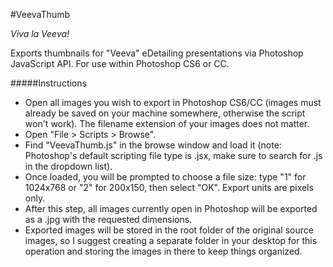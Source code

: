 #VeevaThumb

_Viva la Veeva!_

Exports thumbnails for "Veeva" eDetailing presentations via Photoshop JavaScript API. For use within Photoshop CS6 or CC.

#####Instructions

* Open all images you wish to export in Photoshop CS6/CC (images must already be saved on your machine somewhere, otherwise the script won't work). The filename extension of your images does not matter.
* Open "File > Scripts > Browse".
* Find "VeevaThumb.js" in the browse window and load it (note: Photoshop's default scripting file type is .jsx, make sure to search for .js in the dropdown list).
* Once loaded, you will be prompted to choose a file size: type "1" for 1024x768 or "2" for 200x150, then select "OK". Export units are pixels only.
* After this step, all images currently open in Photoshop will be exported as a .jpg with the requested dimensions.
* Exported images will be stored in the root folder of the original source images, so I suggest creating a separate folder in your desktop for this operation and storing the images in there to keep things organized.